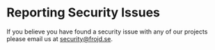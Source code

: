 # Reporting Security Issues

If you believe you have found a security issue with any of our projects please email us at [security@frojd.se](security@frojd.se).

